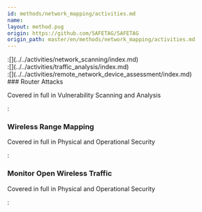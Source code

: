 ```yaml
---
id: methods/network_mapping/activities.md
name: 
layout: method.pug
origin: https://github.com/SAFETAG/SAFETAG
origin_path: master/en/methods/network_mapping/activities.md
---
```


<div class="boxtext">
:[](../../activities/network_scanning/index.md)
</div>

<div class="boxtext">
:[](../../activities/traffic_analysis/index.md)
</div>

<div class="boxtext">
:[](../../activities/remote_network_device_assessment/index.md)
</div>

<div class="boxtext">
### Router Attacks

Covered in full in  Vulnerability Scanning and Analysis

:[](../../activities/router_attacks/approach.md)
</div>

<div class="boxtext">

### Wireless Range Mapping

Covered in full in Physical and Operational Security

:[](../../activities/wireless_range_mapping/approach.md)
</div>

<div class="boxtext">

### Monitor Open Wireless Traffic

Covered in full in Physical and Operational Security

:[](../../activities/monitor_open_wireless_traffic/approach.md)
</div>



